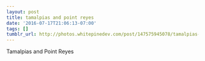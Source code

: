 ```yaml
---
layout: post
title: tamalpias and point reyes
date: '2016-07-17T21:06:13-07:00'
tags: []
tumblr_url: http://photos.whitepinedev.com/post/147575945078/tamalpias-and-point-reyes
---
```

Tamalpias and Point Reyes

